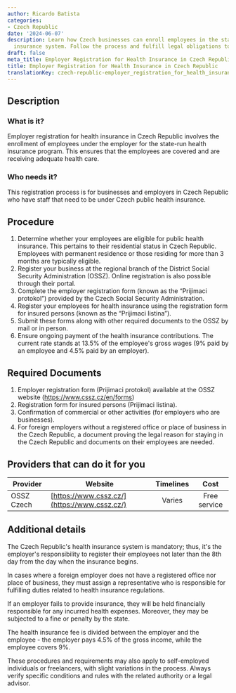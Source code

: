 ```yaml
---
author: Ricardo Batista
categories:
- Czech Republic
date: '2024-06-07'
description: Learn how Czech businesses can enroll employees in the state-run health
  insurance system. Follow the process and fulfill legal obligations to avoid penalties.
draft: false
meta_title: Employer Registration for Health Insurance in Czech Republic
title: Employer Registration for Health Insurance in Czech Republic
translationKey: czech-republic-employer_registration_for_health_insurance
---
```



## Description
### What is it?
Employer registration for health insurance in Czech Republic involves the enrollment of employees under the employer for the state-run health insurance program. This ensures that the employees are covered and are receiving adequate health care.

### Who needs it?
This registration process is for businesses and employers in Czech Republic who have staff that need to be under Czech public health insurance.

## Procedure
1. Determine whether your employees are eligible for public health insurance. This pertains to their residential status in Czech Republic. Employees with permanent residence or those residing for more than 3 months are typically eligible.
2. Register your business at the regional branch of the District Social Security Administration (OSSZ). Online registration is also possible through their portal.
3. Complete the employer registration form (known as the “Prijimaci protokol”) provided by the Czech Social Security Administration.
4. Register your employees for health insurance using the registration form for insured persons (known as the “Prijimaci listina”).
5. Submit these forms along with other required documents to the OSSZ by mail or in person.
6. Ensure ongoing payment of the health insurance contributions. The current rate stands at 13.5% of the employee's gross wages (9% paid by an employee and 4.5% paid by an employer).

## Required Documents
1. Employer registration form (Prijimaci protokol) available at the OSSZ website (https://www.cssz.cz/en/forms)
2. Registration form for insured persons (Prijimaci listina).
3. Confirmation of commercial or other activities (for employers who are businesses).
4. For foreign employers without a registered office or place of business in the Czech Republic, a document proving the legal reason for staying in the Czech Republic and documents on their employees are needed.

## Providers that can do it for you

| Provider        |     Website     |     Timelines    |       Cost      |
| --------------- | --------------- |  :-------------: | :-------------: |
| OSSZ Czech      |  [https://www.cssz.cz/](https://www.cssz.cz/)      |      Varies      |        Free service       |

## Additional details
The Czech Republic's health insurance system is mandatory; thus, it's the employer's responsibility to register their employees not later than the 8th day from the day when the insurance begins.

In cases where a foreign employer does not have a registered office nor place of business, they must assign a representative who is responsible for fulfilling duties related to health insurance regulations.

If an employer fails to provide insurance, they will be held financially responsible for any incurred health expenses. Moreover, they may be subjected to a fine or penalty by the state. 

The health insurance fee is divided between the employer and the employee - the employer pays 4.5% of the gross income, while the employee covers 9%. 

These procedures and requirements may also apply to self-employed individuals or freelancers, with slight variations in the process. Always verify specific conditions and rules with the related authority or a legal advisor.